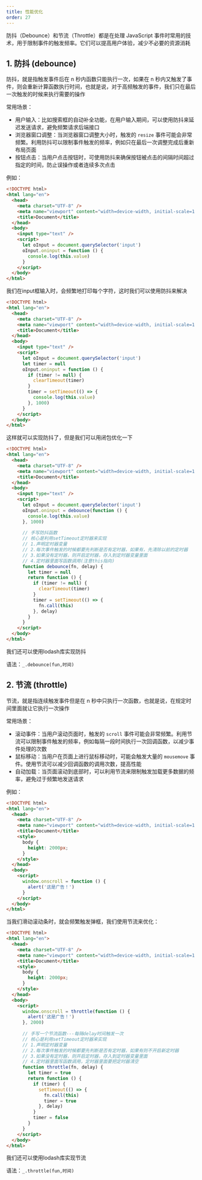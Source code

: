 ```yaml
---
title: 性能优化
order: 27
---
```


防抖（Debounce）和节流（Throttle）都是在处理 JavaScript 事件时常用的技术，用于限制事件的触发频率。它们可以提高用户体验，减少不必要的资源消耗

## 1. 防抖 (debounce)

防抖，就是指触发事件后在 n 秒内函数只能执行一次，如果在 n 秒内又触发了事件，则会重新计算函数执行时间，也就是说，对于高频触发的事件，我们只在最后一次触发的时候来执行需要的操作

常用场景：

- 用户输入：比如搜索框的自动补全功能，在用户输入期间，可以使用防抖来延迟发送请求，避免频繁请求后端接口
- 浏览器窗口调整：当浏览器窗口调整大小时，触发的 `resize` 事件可能会非常频繁。利用防抖可以限制事件触发的频率，例如只在最后一次调整完成后重新布局页面
- 按钮点击：当用户点击按钮时，可使用防抖来确保按钮被点击的间隔时间超过指定的时间，防止误操作或者连续多次点击

例如：

```html
<!DOCTYPE html>
<html lang="en">
  <head>
    <meta charset="UTF-8" />
    <meta name="viewport" content="width=device-width, initial-scale=1.0" />
    <title>Document</title>
  </head>
  <body>
    <input type="text" />
    <script>
      let oInput = document.querySelector('input')
      oInput.oninput = function () {
        console.log(this.value)
      }
    </script>
  </body>
</html>
```

我们在input框输入时，会频繁地打印每个字符，这时我们可以使用防抖来解决

```html
<!DOCTYPE html>
<html lang="en">
  <head>
    <meta charset="UTF-8" />
    <meta name="viewport" content="width=device-width, initial-scale=1.0" />
    <title>Document</title>
  </head>
  <body>
    <input type="text" />
    <script>
      let oInput = document.querySelector('input')
      let timer = null
      oInput.oninput = function () {
        if (timer != null) {
          clearTimeout(timer)
        }
        timer = setTimeout(() => {
          console.log(this.value)
        }, 1000)
      }
    </script>
  </body>
</html>
```

这样就可以实现防抖了，但是我们可以用闭包优化一下

```html
<!DOCTYPE html>
<html lang="en">
  <head>
    <meta charset="UTF-8" />
    <meta name="viewport" content="width=device-width, initial-scale=1.0" />
    <title>Document</title>
  </head>
  <body>
    <input type="text" />
    <script>
      let oInput = document.querySelector('input')
      oInput.oninput = debounce(function () {
        console.log(this.value)
      }, 1000)
        
      // 手写防抖函数
      // 核心是利用setTimeout定时器来实现
      // 1.声明定时器变量
      // 2.每次事件触发的时候都要先判断是否有定时器，如果有，先清除以前的定时器
      // 3.如果没有定时器，则开启定时器，存入到定时器变量里面
      // 4.定时器里面写函数调用(注意this指向)
      function debounce(fn, delay) {
        let timer = null
        return function () {
          if (timer != null) {
            clearTimeout(timer)
          }
          timer = setTimeout(() => {
            fn.call(this)
          }, delay)
        }
      }
    </script>
  </body>
</html>
```

我们还可以使用lodash库实现防抖

语法：`_.debounce(fun,时间)`

## 2. 节流 (throttle)

节流，就是指连续触发事件但是在 n 秒中只执行一次函数，也就是说，在规定时间里面就让它执行一次操作

常用场景：

- 滚动事件：当用户滚动页面时，触发的 `scroll` 事件可能会非常频繁。利用节流可以限制事件触发的频率，例如每隔一段时间执行一次回调函数，以减少事件处理的次数
- 鼠标移动：当用户在页面上进行鼠标移动时，可能会触发大量的 `mousemove` 事件。使用节流可以减少回调函数的调用次数，提高性能
- 自动加载：当页面滚动到底部时，可以利用节流来限制触发加载更多数据的频率，避免过于频繁地发送请求

例如：

```html
<!DOCTYPE html>
<html lang="en">
  <head>
    <meta charset="UTF-8" />
    <meta name="viewport" content="width=device-width, initial-scale=1.0" />
    <title>Document</title>
    <style>
      body {
        height: 2000px;
      }
    </style>
  </head>
  <body>
    <script>
      window.onscroll = function () {
        alert('这是广告！')
      }
    </script>
  </body>
</html>

```

当我们滑动滚动条时，就会频繁触发弹框，我们使用节流来优化：

```html
<!DOCTYPE html>
<html lang="en">
  <head>
    <meta charset="UTF-8" />
    <meta name="viewport" content="width=device-width, initial-scale=1.0" />
    <title>Document</title>
    <style>
      body {
        height: 2000px;
      }
    </style>
  </head>
  <body>
    <script>
      window.onscroll = throttle(function () {
        alert('这是广告！')
      }, 2000)
        
      // 手写一个节流函数---每隔delay时间触发一次
      // 核心是利用setTimeout定时器来实现
      // 1.声明定时器变量
      // 2.每次事件触发的时候都要先判断是否有定时器，如果有则不开启新定时器
      // 3.如果没有定时器，则开启定时器，存入到定时器变量里面
      // 4.定时器里面写函数调用，定时器里面要把定时器清空
      function throttle(fn, delay) {
        let timer = true
        return function () {
          if (timer) {
            setTimeout(() => {
              fn.call(this)
              timer = true
            }, delay)
          }
          timer = false
        }
      }
    </script>
  </body>
</html>
```

我们还可以使用lodash库实现节流

语法：`_.throttle(fun,时间)`
